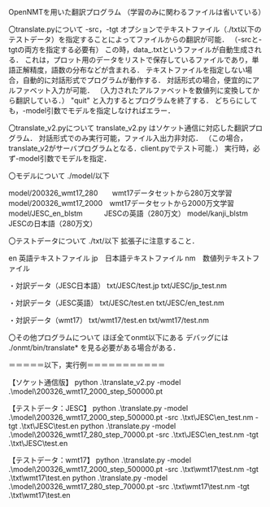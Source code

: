 OpenNMTを用いた翻訳プログラム
（学習のみに関わるファイルは省いている）

〇translate.pyについて
-src，-tgt オプションでテキストファイル（./txt以下のテストデータ）を指定することによってファイルからの翻訳が可能．
（-srcと-tgtの両方を指定する必要有）
この時，data_.txtというファイルが自動生成される．
これは，プロット用のデータをリストで保存しているファイルであり，単語正解精度，語数の分布などが含まれる．
テキストファイルを指定しない場合，自動的に対話形式でプログラムが動作する．
対話形式の場合，便宜的にアルファベット入力が可能．
（入力されたアルファベットを数値列に変換してから翻訳している．）
"quit" と入力するとプログラムを終了する．
どちらにしても，-model引数でモデルを指定しなければエラー．



〇translate_v2.pyについて
translate_v2.py はソケット通信に対応した翻訳プログラム．
対話形式でのみ実行可能，ファイル入出力非対応．
（この場合，translate_v2がサーバプログラムとなる．client.pyでテスト可能．）
実行時，必ず-model引数でモデルを指定．



〇モデルについて
./model/以下

model/200326_wmt17_280　　wmt17データセットから280万文学習
model/200326_wmt17_2000　wmt17データセットから2000万文学習
model/JESC_en_blstm　　　JESCの英語（280万文）
model/kanji_blstm　　　　JESCの日本語（280万文）



〇テストデータについて
./txt/以下
拡張子に注意すること．

en  英語テキストファイル
jp　日本語テキストファイル
nm　数値列テキストファイル

・対訳データ（JESC日本語）
txt/JESC/test.jp
txt/JESC/jp_test.nm

・対訳データ（JESC英語）
txt/JESC/test.en
txt/JESC/en_test.nm

・対訳データ（wmt17）
txt/wmt17/test.en
txt/wmt17/test.nm



〇その他プログラムについて
ほぼ全てonmt以下にある
デバッグには ./onmt/bin/translate* を見る必要がある場合がある．


＝＝＝＝＝以下，実行例＝＝＝＝＝＝＝＝＝＝＝

【ソケット通信版】
python .\translate_v2.py -model .\model\200326_wmt17_2000_step_500000.pt


【テストデータ：JESC】
python .\translate.py -model .\model\200326_wmt17_2000_step_500000.pt -src .\txt\JESC\en_test.nm -tgt .\txt\JESC\test.en
python .\translate.py -model .\model\200326_wmt17_280_step_70000.pt -src .\txt\JESC\en_test.nm -tgt .\txt\JESC\test.en


【テストデータ：wmt17】
python .\translate.py -model .\model\200326_wmt17_2000_step_500000.pt -src .\txt\wmt17\test.nm -tgt .\txt\wmt17\test.en
python .\translate.py -model .\model\200326_wmt17_280_step_70000.pt -src .\txt\wmt17\test.nm -tgt .\txt\wmt17\test.en